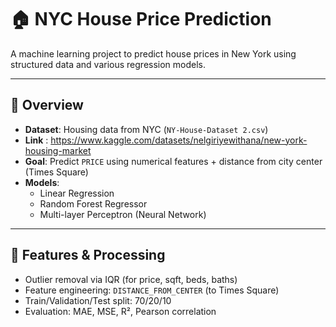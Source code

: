 # 🏠 NYC House Price Prediction

A machine learning project to predict house prices in New York using structured data and various regression models.

---

## 📂 Overview

- **Dataset**: Housing data from NYC (`NY-House-Dataset 2.csv`)
- **Link** : https://www.kaggle.com/datasets/nelgiriyewithana/new-york-housing-market
- **Goal**: Predict `PRICE` using numerical features + distance from city center (Times Square)
- **Models**:
  - Linear Regression
  - Random Forest Regressor
  - Multi-layer Perceptron (Neural Network)

---

## 🔧 Features & Processing

- Outlier removal via IQR (for price, sqft, beds, baths)
- Feature engineering: `DISTANCE_FROM_CENTER` (to Times Square)
- Train/Validation/Test split: 70/20/10
- Evaluation: MAE, MSE, R², Pearson correlation
